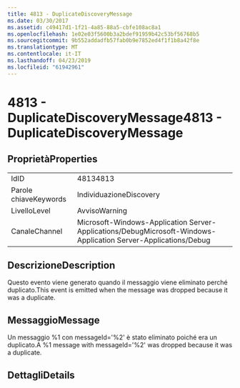 ```yaml
---
title: 4813 - DuplicateDiscoveryMessage
ms.date: 03/30/2017
ms.assetid: c49417d1-1f21-4a85-88a5-cbfe108ac8a1
ms.openlocfilehash: 1e02e03f5600b3a2bdef91959b42c53bf56768b5
ms.sourcegitcommit: 9b552addadfb57fab0b9e7852ed4f1f1b8a42f8e
ms.translationtype: MT
ms.contentlocale: it-IT
ms.lasthandoff: 04/23/2019
ms.locfileid: "61942961"
---
```

# <a name="4813---duplicatediscoverymessage"></a><span data-ttu-id="c37a2-102">4813 - DuplicateDiscoveryMessage</span><span class="sxs-lookup"><span data-stu-id="c37a2-102">4813 - DuplicateDiscoveryMessage</span></span>
## <a name="properties"></a><span data-ttu-id="c37a2-103">Proprietà</span><span class="sxs-lookup"><span data-stu-id="c37a2-103">Properties</span></span>  
  
|||  
|-|-|  
|<span data-ttu-id="c37a2-104">Id</span><span class="sxs-lookup"><span data-stu-id="c37a2-104">ID</span></span>|<span data-ttu-id="c37a2-105">4813</span><span class="sxs-lookup"><span data-stu-id="c37a2-105">4813</span></span>|  
|<span data-ttu-id="c37a2-106">Parole chiave</span><span class="sxs-lookup"><span data-stu-id="c37a2-106">Keywords</span></span>|<span data-ttu-id="c37a2-107">Individuazione</span><span class="sxs-lookup"><span data-stu-id="c37a2-107">Discovery</span></span>|  
|<span data-ttu-id="c37a2-108">Livello</span><span class="sxs-lookup"><span data-stu-id="c37a2-108">Level</span></span>|<span data-ttu-id="c37a2-109">Avviso</span><span class="sxs-lookup"><span data-stu-id="c37a2-109">Warning</span></span>|  
|<span data-ttu-id="c37a2-110">Canale</span><span class="sxs-lookup"><span data-stu-id="c37a2-110">Channel</span></span>|<span data-ttu-id="c37a2-111">Microsoft-Windows-Application Server-Applications/Debug</span><span class="sxs-lookup"><span data-stu-id="c37a2-111">Microsoft-Windows-Application Server-Applications/Debug</span></span>|  
  
## <a name="description"></a><span data-ttu-id="c37a2-112">Descrizione</span><span class="sxs-lookup"><span data-stu-id="c37a2-112">Description</span></span>  
 <span data-ttu-id="c37a2-113">Questo evento viene generato quando il messaggio viene eliminato perché duplicato.</span><span class="sxs-lookup"><span data-stu-id="c37a2-113">This event is emitted when the message was dropped because it was a duplicate.</span></span>  
  
## <a name="message"></a><span data-ttu-id="c37a2-114">Messaggio</span><span class="sxs-lookup"><span data-stu-id="c37a2-114">Message</span></span>  
 <span data-ttu-id="c37a2-115">Un messaggio %1 con messageId='%2' è stato eliminato poiché era un duplicato.</span><span class="sxs-lookup"><span data-stu-id="c37a2-115">A %1 message with messageId='%2' was dropped because it was a duplicate.</span></span>  
  
## <a name="details"></a><span data-ttu-id="c37a2-116">Dettagli</span><span class="sxs-lookup"><span data-stu-id="c37a2-116">Details</span></span>
